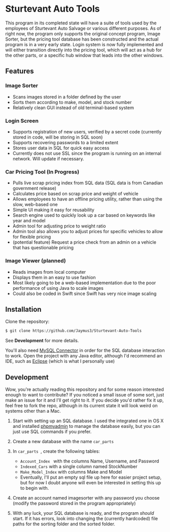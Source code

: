 # Sturtevant Auto Tools
This program in its completed state will have a suite of tools used by the employees of Sturtevant Auto Salvage
or various different purposes.  As of right now, the program only supports the original concept program, 
Image Sorter, but the pricing tool database has been constructed and the actual program is in a very early
state.  Login system is now fully implemented and will either transition directly into the pricing tool, which
will act as a hub for the other parts, or a specific hub window that leads into the other windows.

## Features

### Image Sorter
- Scans images stored in a folder defined by the user
- Sorts them according to make, model, and stock number
- Relatively clean GUI instead of old terminal-based system

### Login Screen
- Supports registration of new users, verified by a secret code (currently stored in code, will be storing in SQL soon)
- Supports recovering passwords to a limited extent
- Stores user data in SQL for quick easy access
- Currently does not use SSL since the program is running on an internal network.  Will update if necessary.

### Car Pricing Tool (In Progress)
 - Pulls live scrap pricing index from SQL data (SQL data is from Canadian government release)
 - Calculates price based on scrap price and weight of vehicle
 - Allows employees to have an offline pricing utility, rather than using the slow, web-based one
 - Simple UI making it easy for reusability
 - Search engine used to quickly look up a car based on keywords like year and model
 - Admin tool for adjusting price to weight ratio
 - Admin tool also allows you to adjust prices for specific vehicles to allow for flexible pricing
 - (potential feature) Request a price check from an admin on a vehicle that has questionable pricing

### Image Viewer (planned)
 - Reads images from local computer
 - Displays them in an easy to use fashion
 - Most likely going to be a web-based implementation due to the poor performance of using Java to scale images
 - Could also be coded in Swift since Swift has very nice image scaling

## Installation

Clone the repository:
```sh
$ git clone https://github.com/Jaymus3/Sturtevant-Auto-Tools
```
See __Development__ for more details.

You'll also need [MySQL Connector][Mysq] in order for the SQL database interaction to work.  Open the project with any Java
editor, although I'd recommend an IDE, such as [Eclipse][Ecl] (which is what I personally use)

## Development
Wow, you're actually reading this repository and for some reason interested enough to want to contribute?  If you noticed a 
small issue of some sort, just make an issue for it and I'll get right to it.  If you decide you'd rather fix it up, feel free
to fork the repo, although in its current state it will look weird on systems other than a Mac.
1. Start with setting up an SQL database.  I used the integrated one in OS X and installed [phpmyadmin][phpmy] to manage the
database easily, but you can just use SQL commands if you prefer.

2. Create a new database with the name ``` car_parts ```

3. In ```car_parts ```, create the following tables:

    - ```Account_Index ``` with the columns Name, Username, and Password
    - ``` Indexed_Cars ``` with a single column named StockNumber
    - ``` Make_Model_Index ``` with columns Make and Model
    - Eventually, I'll put an empty sql file up here for easier project setup, but for now I doubt anyone will even be interested
 in setting this up to begin with.
 
 
 4. Create an account named imagesorter with any password you choose (modify the password stored in the program appropriately)

 5. With any luck, your SQL database is ready, and the program *should* start.  If it has errors, look into changing the 
 (currently hardcoded) file paths for the sorting folder and the sorted folder.  

   [phpmy]: <https://www.phpmyadmin.net/>
   [Mysq]: <https://www.mysql.com/products/connector/>
   [Ecl]: <https://eclipse.org/>
